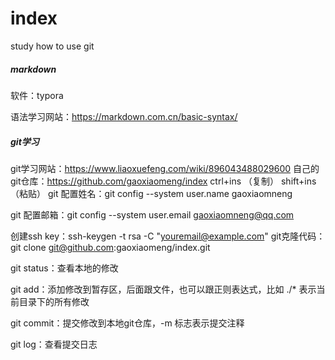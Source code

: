 # index
study how to use git



##### markdown

软件：typora

语法学习网站：https://markdown.com.cn/basic-syntax/



##### git学习

git学习网站：https://www.liaoxuefeng.com/wiki/896043488029600
自己的git仓库：https://github.com/gaoxiaomeng/index
ctrl+ins （复制）
shift+ins（粘贴）
git 配置姓名：git config --system user.name gaoxiaomneng

git 配置邮箱：git config --system user.email gaoxiaomneng@qq.com

创建ssh key：ssh-keygen -t rsa -C "youremail@example.com" 
git克隆代码：git clone git@github.com:gaoxiaomeng/index.git



git status：查看本地的修改

git add：添加修改到暂存区，后面跟文件，也可以跟正则表达式，比如 ./* 表示当前目录下的所有修改

git commit：提交修改到本地git仓库，-m 标志表示提交注释

git log：查看提交日志

 



